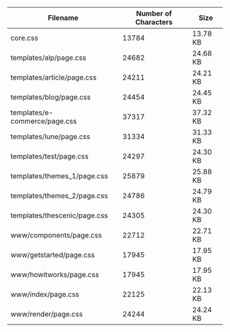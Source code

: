 | Filename                      | Number of Characters | Size     |
| ----------------------------- | -------------------- | -------- |
| core.css                      | 13784                | 13.78 KB |
| templates/alp/page.css        | 24682                | 24.68 KB |
| templates/article/page.css    | 24211                | 24.21 KB |
| templates/blog/page.css       | 24454                | 24.45 KB |
| templates/e-commerce/page.css | 37317                | 37.32 KB |
| templates/lune/page.css       | 31334                | 31.33 KB |
| templates/test/page.css       | 24297                | 24.30 KB |
| templates/themes_1/page.css   | 25879                | 25.88 KB |
| templates/themes_2/page.css   | 24786                | 24.79 KB |
| templates/thescenic/page.css  | 24305                | 24.30 KB |
| www/components/page.css       | 22712                | 22.71 KB |
| www/getstarted/page.css       | 17945                | 17.95 KB |
| www/howitworks/page.css       | 17945                | 17.95 KB |
| www/index/page.css            | 22125                | 22.13 KB |
| www/render/page.css           | 24244                | 24.24 KB |